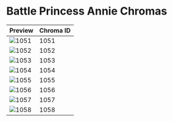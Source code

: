 # Battle Princess Annie Chromas

| Preview | Chroma ID |
|---------|-----------|
| ![1051](https://raw.communitydragon.org/latest/plugins/rcp-be-lol-game-data/global/default/v1/champion-chroma-images/1/1051.png) | 1051 |
| ![1052](https://raw.communitydragon.org/latest/plugins/rcp-be-lol-game-data/global/default/v1/champion-chroma-images/1/1052.png) | 1052 |
| ![1053](https://raw.communitydragon.org/latest/plugins/rcp-be-lol-game-data/global/default/v1/champion-chroma-images/1/1053.png) | 1053 |
| ![1054](https://raw.communitydragon.org/latest/plugins/rcp-be-lol-game-data/global/default/v1/champion-chroma-images/1/1054.png) | 1054 |
| ![1055](https://raw.communitydragon.org/latest/plugins/rcp-be-lol-game-data/global/default/v1/champion-chroma-images/1/1055.png) | 1055 |
| ![1056](https://raw.communitydragon.org/latest/plugins/rcp-be-lol-game-data/global/default/v1/champion-chroma-images/1/1056.png) | 1056 |
| ![1057](https://raw.communitydragon.org/latest/plugins/rcp-be-lol-game-data/global/default/v1/champion-chroma-images/1/1057.png) | 1057 |
| ![1058](https://raw.communitydragon.org/latest/plugins/rcp-be-lol-game-data/global/default/v1/champion-chroma-images/1/1058.png) | 1058 |